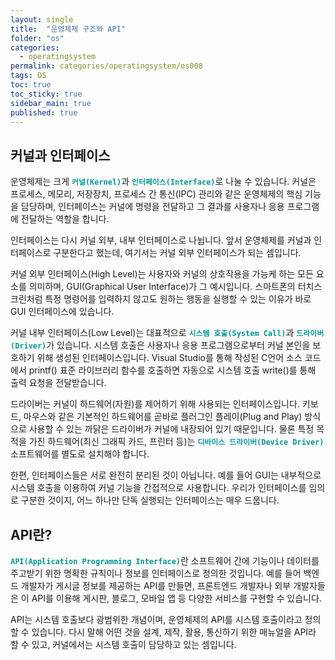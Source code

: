 ```yaml
---
layout: single
title:  "운영체제 구조와 API"
folder: "os"
categories:
  - operatingsystem
permalink: categories/operatingsystem/os008
tags: OS
toc: true
toc_sticky: true
sidebar_main: true
published: true
---
```


## 커널과 인터페이스
운영체제는 크게 <span style="color: rgb(3, 150, 150); font-weight: bold;">`커널(Kernel)`</span>과 <span style="color: rgb(3, 150, 150); font-weight: bold;">`인터페이스(Interface)`</span>로 나눌 수 있습니다. 커널은 프로세스, 메모리, 저장장치, 프로세스 간 통신(IPC) 관리와 같은 운영체제의 핵심 기능을 담당하며, 인터페이스는 커널에 명령을 전달하고 그 결과를 사용자나 응용 프로그램에 전달하는 역할을 합니다.

인터페이스는 다시 커널 외부, 내부 인터페이스로 나뉩니다. 앞서 운영체제를 커널과 인터페이스로 구분한다고 했는데, 여기서는 커널 외부 인터페이스가 되는 셈입니다.

커널 외부 인터페이스(High Level)는 사용자와 커널의 상호작용을 가능케 하는 모든 요소를 의미하며, GUI(Graphical User Interface)가 그 예시입니다. 스마트폰의 터치스크린처럼 특정 명령어를 입력하지 않고도 원하는 행동을 실행할 수 있는 이유가 바로 GUI 인터페이스에 있습니다.

커널 내부 인터페이스(Low Level)는 대표적으로 <span style="color: rgb(3, 150, 150); font-weight: bold;">`시스템 호출(System Call)`</span>과 <span style="color: rgb(3, 150, 150); font-weight: bold;">`드라이버(Driver)`</span>가 있습니다. 시스템 호출은 사용자나 응용 프로그램으로부터 커널 본인을 보호하기 위해 생성된 인터페이스입니다. Visual Studio를 통해 작성된 C언어 소스 코드에서 printf() 표준 라이브러리 함수를 호출하면 자동으로 시스템 호출 write()를 통해 출력 요청을 전달받습니다.

드라이버는 커널이 하드웨어(자원)를 제어하기 위해 사용되는 인터페이스입니다. 키보드, 마우스와 같은 기본적인 하드웨어를 곧바로 플러그인 플레이(Plug and Play) 방식으로 사용할 수 있는 까닭은 드라이버가 커널에 내장되어 있기 때문입니다. 물론 특정 목적을 가진 하드웨어(최신 그래픽 카드, 프린터 등)는 <span style="color: rgb(3, 150, 150); font-weight: bold;">`디바이스 드라이버(Device Driver)`</span> 소프트웨어를 별도로 설치해야 합니다.

한편, 인터페이스들은 서로 완전히 분리된 것이 아닙니다. 예를 들어 GUI는 내부적으로 시스템 호출을 이용하여 커널 기능을 간접적으로 사용합니다. 우리가 인터페이스를 임의로 구분한 것이지, 어느 하나만 단독 실행되는 인터페이스는 매우 드뭅니다.

## API란?
<span style="color: rgb(3, 150, 150); font-weight: bold;">`API(Application Programming Interface)`</span>란 소프트웨어 간에 기능이나 데이터를 주고받기 위한 명확한 규칙이나 정보를 인터페이스로 정의한 것입니다. 예를 들어 백엔드 개발자가 게시글 정보를 제공하는 API를 만들면, 프론트엔드 개발자나 외부 개발자들은 이 API를 이용해 게시판, 블로그, 모바일 앱 등 다양한 서비스를 구현할 수 있습니다.

API는 시스템 호출보다 광범위한 개념이며, 운영체제의 API를 시스템 호출이라고 정의할 수 있습니다. 다시 말해 어떤 것을 설계, 제작, 활용, 통신하기 위한 매뉴얼을 API라 할 수 있고, 커널에서는 시스템 호출이 담당하고 있는 셈입니다.